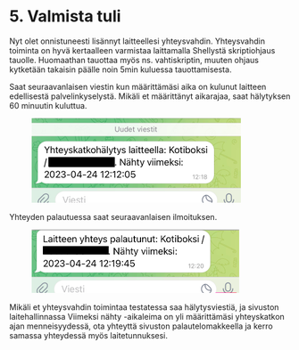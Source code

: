 # 5. Valmista tuli

Nyt olet onnistuneesti lisännyt laitteellesi yhteysvahdin. Yhteysvahdin toiminta on hyvä kertaalleen varmistaa laittamalla Shellystä skriptiohjaus tauolle. Huomaathan tauottaa myös ns. vahtiskriptin, muuten ohjaus kytketään takaisin päälle noin 5min kuluessa tauottamisesta.

Saat seuraavanlaisen viestin kun määrittämäsi aika on kulunut laitteen edellisestä palvelinkyselystä. Mikäli et määrittänyt aikarajaa, saat hälytyksen 60 minuutin kuluttua.&#x20;

<figure><img src="../../../.gitbook/assets/Nayttokuva 2023-4-25 kello 8.11.28.png" alt="" width="375"><figcaption></figcaption></figure>

Yhteyden palautuessa saat seuraavanlaisen ilmoituksen.

<figure><img src="../../../.gitbook/assets/Nayttokuva 2023-4-25 kello 8.14.57.png" alt="" width="372"><figcaption></figcaption></figure>

Mikäli et yhteysvahdin toimintaa testatessa saa hälytysviestiä, ja sivuston laitehallinnassa Viimeksi nähty -aikaleima on yli määrittämäsi yhteyskatkon ajan menneisyydessä, ota yhteyttä sivuston palautelomakkeella ja kerro samassa yhteydessä myös laitetunnuksesi.

